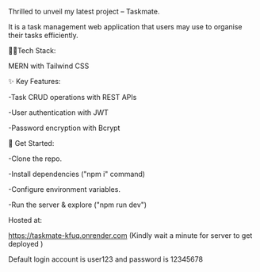 Thrilled to unveil my latest project – Taskmate.

It is a task management web application that users may use to organise their tasks efficiently.


👨‍💻Tech Stack: 


MERN with Tailwind CSS


✨ Key Features:


-Task CRUD operations with REST APIs

-User authentication with JWT

-Password encryption with Bcrypt


🚀 Get Started:


-Clone the repo.

-Install dependencies ("npm i" command)

-Configure environment variables.

-Run the server & explore ("npm run dev")


Hosted at:


https://taskmate-kfuq.onrender.com
(Kindly wait a minute for server to get deployed )

Default login account is user123 and password is 12345678
